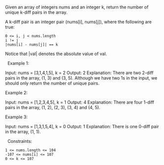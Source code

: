 Given an array of integers nums and an integer k, return the number of unique k-diff pairs in the array.

A k-diff pair is an integer pair (nums[i], nums[j]), where the following are true:


	0 <= i, j < nums.length
	i != j
	|nums[i] - nums[j]| == k


Notice that |val| denotes the absolute value of val.

 
Example 1:

Input: nums = [3,1,4,1,5], k = 2
Output: 2
Explanation: There are two 2-diff pairs in the array, (1, 3) and (3, 5).
Although we have two 1s in the input, we should only return the number of unique pairs.


Example 2:

Input: nums = [1,2,3,4,5], k = 1
Output: 4
Explanation: There are four 1-diff pairs in the array, (1, 2), (2, 3), (3, 4) and (4, 5).


Example 3:

Input: nums = [1,3,1,5,4], k = 0
Output: 1
Explanation: There is one 0-diff pair in the array, (1, 1).


 
Constraints:


	1 <= nums.length <= 104
	-107 <= nums[i] <= 107
	0 <= k <= 107

